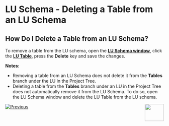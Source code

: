 # LU Schema - Deleting a Table from an LU Schema

## How Do I Delete a Table from an LU Schema?
To remove a table from the LU schema, open the [**LU Schema window**](https://github.com/k2view-academy/K2View-Academy/blob/master/articles/03_logical_units/03_LU_schema_window.md), click the [**LU Table**](https://github.com/k2view-academy/K2View-Academy/blob/master/articles/06_LU_tables/01_LU_tables_overview.md), press the **Delete** key and save the changes.

**Notes:**
* Removing a table from an LU Schema does not delete it from the **Tables** branch under the LU in the Project Tree.
* Deleting a table from the **Tables** branch under an LU in the Project Tree does not automatically remove it from the LU Schema. To do so, open the LU Schema window and delete the LU Table from the LU schema.    


[![Previous](https://github.com/k2view-academy/K2View-Academy/blob/master/articles/images/Previous.png)](https://github.com/k2view-academy/K2View-Academy/blob/master/articles/03_logical_units/09_add_table_to_a_schema.md)[<img align="right" width="60" height="54" src="https://github.com/k2view-academy/K2View-Academy/blob/master/articles/images/Next.png">](https://github.com/k2view-academy/K2View-Academy/blob/master/articles/03_logical_units/11_add_delete_table_population.md)
